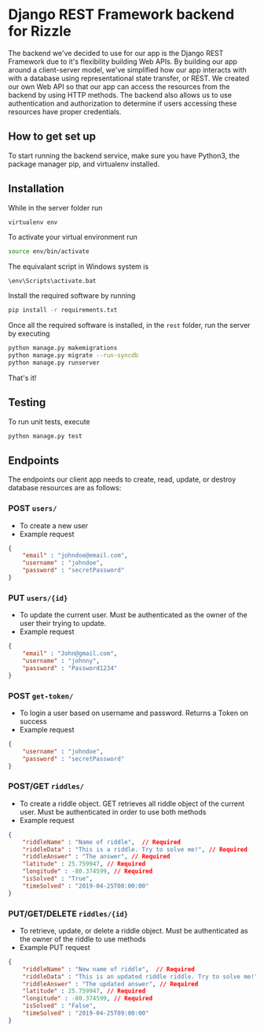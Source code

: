 # Django REST Framework backend for Rizzle

The backend we've decided to use for our app is the Django REST Framework due to it's flexibility building
Web APIs. By building our app around a client-server model, we've simplified how our app interacts with 
with a database using representational state transfer, or REST. We created our own Web API so that our
app can access the resources from the backend by using HTTP methods. The backend also allows us to use
authentication and authorization to determine if users accessing these resources have proper credentials.

## How to get set up

To start running the backend service, make sure you have Python3, the package manager pip, and virtualenv installed.

## Installation

While in the server folder run

```bash
virtualenv env
```

To activate your virtual environment run 

```bash
source env/bin/activate
```

The equivalant script in Windows system is

```
\env\Scripts\activate.bat
```

Install the required software by running 

```bash
pip install -r requirements.txt
```

Once all the required software is installed, in the `rest` folder, run the server by executing

```bash
python manage.py makemigrations
python manage.py migrate --run-syncdb
python manage.py runserver
```

That's it!

## Testing

To run unit tests, execute 

```bash
python manage.py test
```

## Endpoints

The endpoints our client app needs to create, read, update, or destroy database resources are as follows:

### POST `users/`
- To create a new user
- Example request

```json
{
    "email" : "johndoe@email.com",
    "username" : "johndoe",
    "password" : "secretPassword"
}
```

### PUT `users/{id}`
- To update the current user. Must be authenticated as the owner of the user their trying to update.
- Example request

```json
{
    "email" : "John@gmail.com",
    "username" : "johnny",
    "password" : "Password1234"
}
```

### POST `get-token/`
- To login a user based on username and password. Returns a Token on success
- Example request 

```json
{
    "username" : "johndoe",
    "password" : "secretPassword"
}
```

### POST/GET `riddles/`
- To create a riddle object. GET retrieves all riddle object of the current user. Must be authenticated in
order to use both methods
- Example request

```json
{
    "riddleName" : "Name of riddle",  // Required
    "riddleData" : "This is a riddle. Try to solve me!", // Required
    "riddleAnswer" : "The answer", // Required
    "latitude" : 25.759947, // Required
    "longitude" : -80.374599, // Required
    "isSolved" : "True",
    "timeSolved" : "2019-04-25T00:00:00"
}
```

### PUT/GET/DELETE `riddles/{id}`
- To retrieve, update, or delete a riddle object. Must be authenticated as the owner of the riddle to use methods
- Example PUT request

```json
{
    "riddleName" : "New name of riddle",  // Required
    "riddleData" : "This is an updated riddle riddle. Try to solve me!", // Required
    "riddleAnswer" : "The updated answer", // Required
    "latitude" : 25.759947, // Required
    "longitude" : -80.374599, // Required
    "isSolved" : "False",
    "timeSolved" : "2019-04-25T09:00:00"
}
```